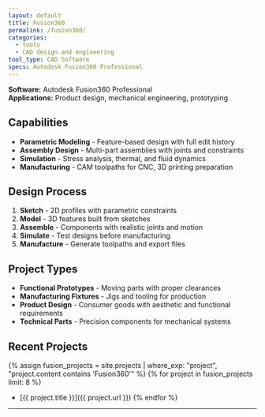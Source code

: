 ```yaml
---
layout: default
title: Fusion360
permalink: /fusion360/
categories:
  - tools
  - CAD design and engineering
tool_type: CAD Software
specs: Autodesk Fusion360 Professional
---
```


**Software:** Autodesk Fusion360 Professional  
**Applications:** Product design, mechanical engineering, prototyping

## Capabilities

- **Parametric Modeling** - Feature-based design with full edit history
- **Assembly Design** - Multi-part assemblies with joints and constraints
- **Simulation** - Stress analysis, thermal, and fluid dynamics
- **Manufacturing** - CAM toolpaths for CNC, 3D printing preparation

## Design Process

1. **Sketch** - 2D profiles with parametric constraints
2. **Model** - 3D features built from sketches
3. **Assemble** - Components with realistic joints and motion
4. **Simulate** - Test designs before manufacturing
5. **Manufacture** - Generate toolpaths and export files

## Project Types

- **Functional Prototypes** - Moving parts with proper clearances
- **Manufacturing Fixtures** - Jigs and tooling for production
- **Product Design** - Consumer goods with aesthetic and functional requirements
- **Technical Parts** - Precision components for mechanical systems

## Recent Projects

{% assign fusion_projects = site.projects | where_exp: "project", "project.content contains 'Fusion360'" %}
{% for project in fusion_projects limit: 8 %}
- [{{ project.title }}]({{ project.url }})
{% endfor %}

---